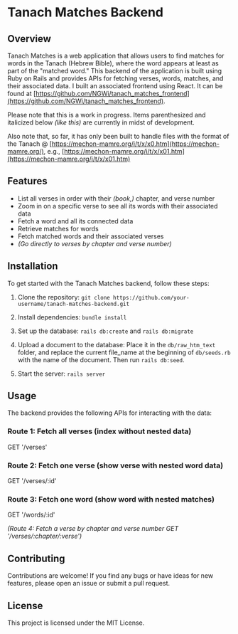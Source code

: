 # Tanach Matches Backend

## Overview

Tanach Matches is a web application that allows users to find matches for words in the Tanach (Hebrew Bible), where the word appears at least as part of the "matched word." This backend of the application is built using Ruby on Rails and provides APIs for fetching verses, words, matches, and their associated data.
I built an associated frontend using React. It can be found at [https://github.com/NGWi/tanach_matches_frontend](https://github.com/NGWi/tanach_matches_frontend).

Please note that this is a work in progress. Items parenthesized and italicized below _(like this)_ are currently in midst of development.

Also note that, so far, it has only been built to handle files with the format of the Tanach @ [https://mechon-mamre.org/i/t/x/x0.htm](https://mechon-mamre.org/), e.g., [https://mechon-mamre.org/i/t/x/x01.htm](https://mechon-mamre.org/i/t/x/x01.htm)

## Features 

- List all verses in order with their _(book,)_ chapter, and verse number
- Zoom in on a specific verse to see all its words with their associated data
- Fetch a word and all its connected data
- Retrieve matches for words
- Fetch matched words and their associated verses
- _(Go directly to verses by chapter and verse number)_

## Installation

To get started with the Tanach Matches backend, follow these steps:

1. Clone the repository: `git clone https://github.com/your-username/tanach-matches-backend.git`
2. Install dependencies: `bundle install`
3. Set up the database: `rails db:create` and `rails db:migrate`
4. Upload a document to the database: Place it in the `db/raw_htm_text` folder, and replace the current file_name at the beginning of `db/seeds.rb` with the name of the document. Then run `rails db:seed`.

5. Start the server: `rails server`

## Usage

The backend provides the following APIs for interacting with the data:

  ### Route 1: Fetch all verses (index without nested data)
  GET '/verses'

  ### Route 2: Fetch one verse (show verse with nested word data)
  GET '/verses/:id'

  ### Route 3: Fetch one word (show word with nested matches)
  GET '/words/:id'

  _(Route 4: Fetch a verse by chapter and verse number
  GET '/verses/:chapter/:verse')_

## Contributing

Contributions are welcome! If you find any bugs or have ideas for new features, please open an issue or submit a pull request.

## License

This project is licensed under the MIT License.
